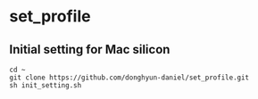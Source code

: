 # set_profile

## Initial setting for Mac silicon

```shell script
cd ~
git clone https://github.com/donghyun-daniel/set_profile.git
sh init_setting.sh
```
